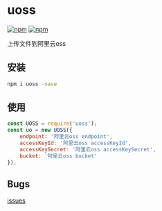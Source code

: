 # uoss
[![npm](https://img.shields.io/badge/uoss-1.0.1-green.svg)](https://github.com/dctxf/uoss)
[![npm](https://img.shields.io/npm/l/express.svg)](https://github.com/dctxf/uoss)

上传文件到阿里云oss

## 安装

```bash
npm i uoss -save
```

## 使用

```js
const UOSS = require('uoss');
const uo = new UOSS({
	endpoint: '阿里云oss endpoint',
    accessKeyId: '阿里云oss accessKeyId',
    accessKeySecret: '阿里云oss accessKeySecret',
    bucket: '阿里云oss bucket'
});
```

## Bugs

[issues](https://github.com/dctxf/uoss/issues)

